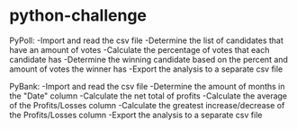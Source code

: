 # python-challenge

PyPoll:
-Import and read the csv file
-Determine the list of candidates that have an amount of votes
-Calculate the percentage of votes that each candidate has
-Determine the winning candidate based on the percent and amount of votes the winner has
-Export the analysis to a separate csv file

PyBank:
-Import and read the csv file
-Determine the amount of months in the "Date" column
-Calculate the net total of profits
-Calculate the average of the Profits/Losses column
-Calculate the greatest increase/decrease of the Profits/Losses column
-Export the analysis to a separate csv file